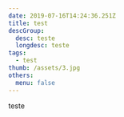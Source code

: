 ```yaml
---
date: 2019-07-16T14:24:36.251Z
title: test
descGroup:
  desc: teste
  longdesc: teste
tags:
  - test
thumb: /assets/3.jpg
others:
  menu: false
---
```

teste

